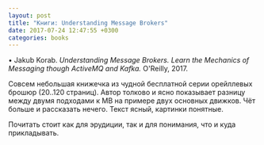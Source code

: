```yaml
---
layout: post
title: "Книги: Understanding Message Brokers"
date: 2017-07-24 12:47:55 +0300
categories: books
---
```

• Jakub Korab. *Understanding Message Brokers. Learn the Mechanics of Messaging though ActiveMQ and Kafka.* O'Reilly, 2017.

Совсем небольшая книжечка из чудной бесплатной серии орейллевых брошюр (20..120 страниц). Автор толково и ясно показывает разницу между двумя подходами к MB на примере двух основных движков. Чёт больше и рассказать нечего. Текст ясный, картинки понятные.

Почитать стоит как для эрудиции, так и для понимания, что и куда прикладывать.
